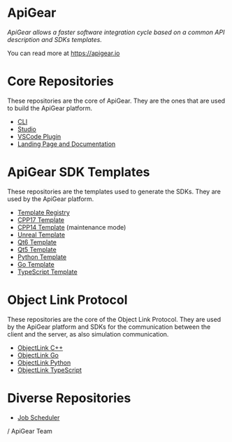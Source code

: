 # ApiGear

*ApiGear allows a faster software integration cycle based on a common API description and SDKs templates.*


You can read more at https://apigear.io

# Core Repositories

These repositories are the core of ApiGear. They are the ones that are used to build the ApiGear platform.

* [CLI](https://github.com/apigear-io/cli)
* [Studio](https://github.com/apigear-io/studio)
* [VSCode Plugin](https://github.com/apigear-io/apigear-vscode)
* [Landing Page and Documentation](https://github.com/apigear-io/apigear-docs)

# ApiGear SDK Templates

These repositories are the templates used to generate the SDKs. They are used by the ApiGear platform.

* [Template Registry](https://github.com/apigear-io/template-registry)
* [CPP17 Template](https://github.com/apigear-io/template-cpp17)
* [CPP14 Template](https://github.com/apigear-io/template-cpp14) (maintenance mode)
* [Unreal Template](https://github.com/apigear-io/template-unreal)
* [Qt6 Template](https://github.com/apigear-io/template-qtcpp)
* [Qt5 Template](https://github.com/apigear-io/template-qt5)
* [Python Template](https://github.com/apigear-io/template-python)
* [Go Template](https://github.com/apigear-io/template-go)
* [TypeScript Template](https://github.com/apigear-io/template-ts)

# Object Link Protocol

These repositories are the core of the Object Link Protocol. They are used by the ApiGear platform and SDKs for the communication between the client and the server, as also simulation communication.

* [ObjectLink C++](https://github.com/apigear-io/objectlink-core-cpp)
* [ObjectLink Go](https://github.com/apigear-io/objectlink-core-go)
* [ObjectLink Python](https://github.com/apigear-io/objectlink-core-python)
* [ObjectLink TypeScript](https://github.com/apigear-io/objectlink-core-typescript)

# Diverse Repositories

* [Job Scheduler](https://github.com/apigear-io/scheduler)

/ ApiGear Team

